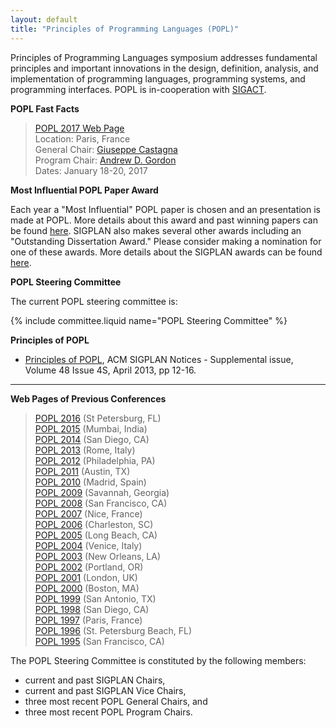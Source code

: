 ```yaml
---
layout: default
title: "Principles of Programming Languages (POPL)"
---
```

Principles of Programming Languages symposium addresses fundamental
principles and important innovations in the design, definition,
analysis, and implementation of programming languages, programming
systems, and programming interfaces. POPL is in-cooperation with
[SIGACT](http://www.acm.org/sigact).   


**POPL Fast Facts**

> [POPL 2017 Web Page](http://conf.researchr.org/home/POPL-2017)  
> Location: Paris, France  
> General Chair: [Giuseppe Castagna](http://www.pps.univ-paris-diderot.fr/~gc/)  
> Program Chair: [Andrew D. Gordon](https://onedrive.live.com/view.aspx/adg?cid=c6149b019d236bf5)  
> Dates: January 18-20, 2017

**Most Influential POPL Paper Award**

Each year a "Most Influential" POPL paper is chosen and an
presentation is made at POPL. More details about this award and
past winning papers can be found [here](/Awards/Conferences/). SIGPLAN
also makes several other awards including an "Outstanding
Dissertation Award." Please consider making a nomination for one of
these awards.  More details about the SIGPLAN awards can be found
[here](/Awards/).

**POPL Steering Committee**

The current POPL steering committee is:

{% include committee.liquid name="POPL Steering Committee" %}

**Principles of POPL**
 
  * [Principles of POPL](http://dl.acm.org/citation.cfm?doid=2502508.2502517), 
    ACM SIGPLAN Notices - Supplemental issue,
    Volume 48 Issue 4S, April 2013, pp 12-16.

----

**Web Pages of Previous Conferences**

> [POPL 2016](http://conf.researchr.org/home/POPL-2016)  (St Petersburg, FL)  
> [POPL 2015](http://popl.mpi-sws.org/2015/) (Mumbai, India)  
> [POPL 2014](http://popl.mpi-sws.org/2014/)  (San Diego, CA)  
> [POPL 2013](http://popl.mpi-sws.org/2013/)  (Rome, Italy)  
> [POPL 2012](http://www.cse.psu.edu/popl/12/) (Philadelphia, PA)  
> [POPL 2011](http://www.cse.psu.edu/popl/11/) (Austin, TX)  
> [POPL 2010](http://www.cse.psu.edu/popl/10/) (Madrid, Spain)  
> [POPL 2009](http://www.cs.ucsd.edu/popl/09/) (Savannah, Georgia)  
> [POPL 2008](http://www.cs.ucsd.edu/popl/08/) (San Francisco, CA)  
> [POPL 2007](http://www.cs.ucsd.edu/popl/07/) (Nice, France)  
> [POPL 2006](http://www.cs.princeton.edu/~dpw/popl/06/) (Charleston, SC)  
> [POPL 2005](http://www.cs.princeton.edu/~dpw/popl/05/) (Long Beach, CA)  
> [POPL 2004](http://cristal.inria.fr/POPL2004/) (Venice, Italy)  
> [POPL 2003](http://www.cs.berkeley.edu/~aiken/popl03/) (New Orleans, LA)  
> [POPL 2002](http://www.cse.ogi.edu/PacSoft/conf/popl/) (Portland, OR)  
> [POPL 2001](http://www.daimi.au.dk/~popl01/) (London, UK)   
> [POPL 2000](http://www.research.ibm.com/people/w/wegman/POPL.html) (Boston, MA)   
> [POPL 1999](http://www.cs.princeton.edu/~appel/popl99/) (San Antonio, TX)   
> [POPL 1998](http://cm.bell-labs.com/cm/cs/who/dbm/POPL98/index.html) (San Diego, CA)   
> [POPL 1997](http://www.cs.umd.edu/~pugh/popl97/) (Paris, France)   
> [POPL 1996](ftp://parcftp.xerox.com/pub/popl96/popl96.html) (St. Petersburg Beach, FL)   
> [POPL 1995](http://www.cs.wustl.edu/~cytron/popl95.html) (San Francisco, CA)  

The POPL Steering Committee is constituted by the following members:  

-   current and past SIGPLAN Chairs,
-   current and past SIGPLAN Vice Chairs,
-   three most recent POPL General Chairs, and
-   three most recent POPL Program Chairs.  
